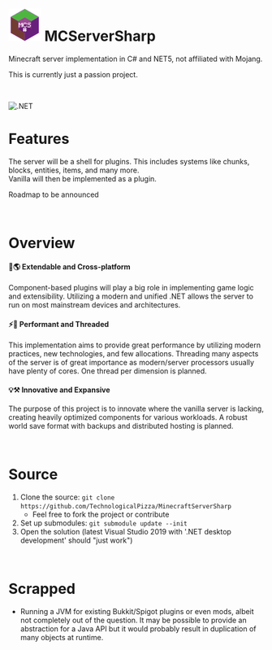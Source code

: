 # ![](icon.png) MCServerSharp
Minecraft server implementation in C# and NET5, not affiliated with Mojang.  

This is currently just a passion project.

<br>

![.NET](https://github.com/TechnologicalPizza/MinecraftServerSharp/workflows/.NET/badge.svg)

# Features
The server will be a shell for plugins.
This includes systems like chunks, blocks, entities, items, and many more.  
Vanilla will then be implemented as a plugin.

Roadmap to be announced

<br>

# Overview

#### 🧩🌎 Extendable and Cross-platform
Component-based plugins will play a big role in implementing game logic and extensibility.
Utilizing a modern and unified .NET allows the server to run on most mainstream devices and architectures. 

#### ⚡🧵 Performant and Threaded 
This implementation aims to provide great performance by utilizing modern practices, new technologies, and few allocations. 
Threading many aspects of the server is of great importance as modern/server processors usually have plenty of cores. 
One thread per dimension is planned. 

#### 💡⚒️ Innovative and Expansive
The purpose of this project is to innovate where the vanilla server is lacking, creating heavily optimized components for various workloads. A robust world save format with backups and distributed hosting is planned. 

<br>

# Source
1. Clone the source: `git clone https://github.com/TechnologicalPizza/MinecraftServerSharp`  
    - Feel free to fork the project or contribute
1. Set up submodules: `git submodule update --init`  
1. Open the solution (latest Visual Studio 2019 with '.NET desktop development' should "just work")  

<br>

# Scrapped
- Running a JVM for existing Bukkit/Spigot plugins or even mods, albeit not completely out of the question. It may be possible to provide an abstraction for a Java API but it would probably result in duplication of many objects at runtime.